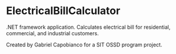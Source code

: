 # ElectricalBillCalculator
.NET framework application. Calculates electrical bill for residential, commercial, and industrial customers.

Created by Gabriel Capobianco for a SIT OSSD program project.
